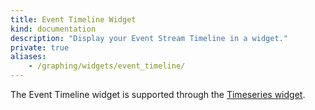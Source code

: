 ```yaml
---
title: Event Timeline Widget
kind: documentation
description: "Display your Event Stream Timeline in a widget."
private: true
aliases:
    - /graphing/widgets/event_timeline/
---
```


<div class="alert alert-warning">The Event Timeline widget is supported through the <a href="https://docs.datadoghq.com/dashboards/widgets/timeseries/"> Timeseries widget</a>.</div>
